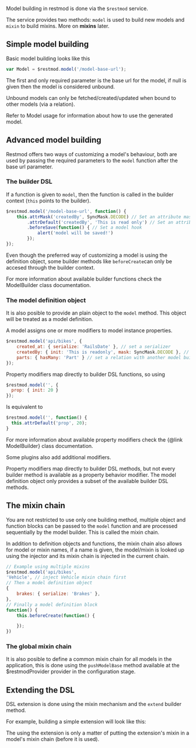 
Model building in restmod is done via the `$restmod` service.

The service provides two methods: `model` is used to build new models and `mixin` to build mixins. More on **mixins** later.


## Simple model building

Basic model building looks like this

```javascript
var Model = $restmod.model('/model-base-url');
```

The first and only required parameter is the base url for the model, if null is given then the model is considered unbound.

Unbound models can only be fetched/created/updated when bound to other models (via a relation).

Refer to Model usage for information about how to use the generated model.


## Advanced model building

Restmod offers two ways of customizing a model's behaviour, both are used by passing the required parameters to the `model` function after the base url parameter.

### The builder DSL

If a function is given to `model`, then the function is called in the builder context (`this` points to the builder).

```javascript
$restmod.model('/model-base-url', function() {
	this.attrMask('createdBy', SyncMask.DECODE) // Set an attribute mask
		.attrDefault('createdBy', 'This is read only') // Set an attribute default value
		.beforeSave(function() { // Set a model hook
			alert('model will be saved!')
		});
});
```

Even though the preferred way of customizing a model is using the definition object, some builder methods like `beforeCreate`can only be accesed through the builder context.

For more information about available builder functions check the ModelBuilder class documentation.

### The model definition object

It is also posible to provide an plain object to the `model` method. This object will be treated as a model definition.

A model assigns one or more modifiers to model instance properties.

```javascript
$restmod.model('api/bikes', {
	created_at: { serialize: 'RailsDate' }, // set a serializer
	createdBy: { init: 'This is readonly', mask: SyncMask.DECODE }, // set a default value and a mask
	parts: { hasMany: 'Part' } // set a relation with another model built by a factory called 'Part'
});
```

Property modifiers map directly to builder DSL functions, so using

```javascript
$restmod.model('', {
  prop: { init: 20 }
});
```

Is equivalent to

```javascript
$restmod.model('', function() {
  this.attrDefault('prop', 20);
}
```

For more information about available property modifiers check the {@link ModelBuilder} class documentation.

Some plugins also add additional modifiers.

Property modifiers map directly to builder DSL methods, but not every builder method is available as a property behavior modifier. The model definition object only provides a subset of the available builder DSL methods.


## The mixin chain

You are not restricted to use only one building method, multiple object and function blocks can be passed to the `model` function and are processed sequentially by the model builder. This is called the mixin chain.

In addition to definition objects and functions, the mixin chain also allows for model or mixin names, if a name is given, the model/mixin is looked up using the injector and its mixin chain is injected in the current chain.

```javascript
// Example using multiple mixins
$restmod.model('api/bikes',
'Vehicle', // inject Vehicle mixin chain first
// Then a model definition object
{
	brakes: { serialize: 'Brakes' },
},
// Finally a model definition block
function() {
	this.beforeCreate(function() {

	});
})
```

### The global mixin chain

It is also posible to define a common mixin chain for all models in the application, this is done using the `pushModelBase` method available at the $restmodProvider provider in the configuration stage.


## Extending the DSL

DSL extension is done using the mixin mechanism and the `extend` builder method.

For example, building a simple extension will look like this:

The using the extension is only a matter of putting the extension's mixin in a model's mixin chain (before it is used).


